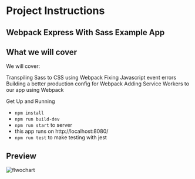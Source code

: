 # Project Instructions

## Webpack Express With Sass Example App


## What we will cover
We will cover:

Transpiling Sass to CSS using Webpack
Fixing Javascript event errors
Building a better production config for Webpack
Adding Service Workers to our app using Webpack


Get Up and Running

- `npm install`
- `npm run build-dev`
- `npm run start` to server
- this app runs on http://localhost:8080/
- `npm run test` to make testing with jest

## Preview

![flwochart](./src/client/preview.png)
